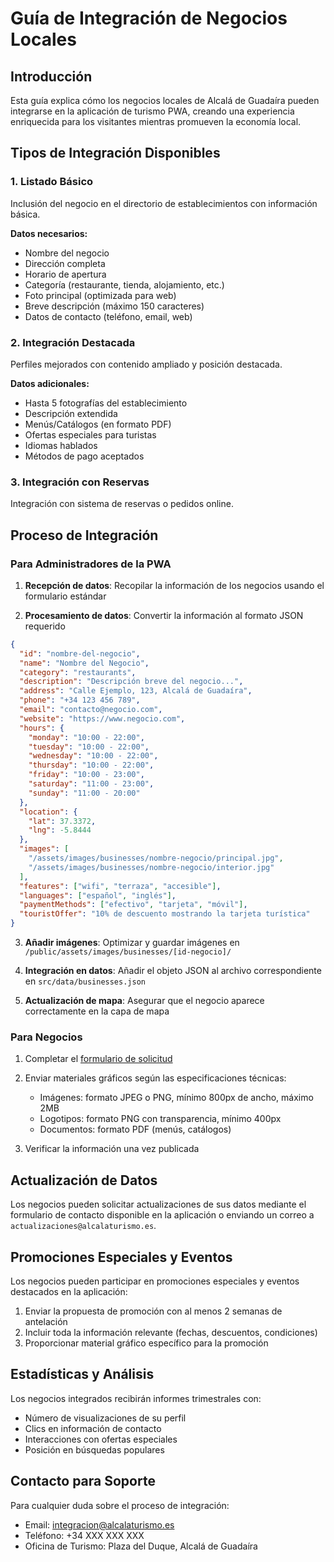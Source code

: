 # Guía de Integración de Negocios Locales

## Introducción

Esta guía explica cómo los negocios locales de Alcalá de Guadaíra pueden integrarse en la aplicación de turismo PWA, creando una experiencia enriquecida para los visitantes mientras promueven la economía local.

## Tipos de Integración Disponibles

### 1. Listado Básico

Inclusión del negocio en el directorio de establecimientos con información básica.

**Datos necesarios:**
- Nombre del negocio
- Dirección completa
- Horario de apertura
- Categoría (restaurante, tienda, alojamiento, etc.)
- Foto principal (optimizada para web)
- Breve descripción (máximo 150 caracteres)
- Datos de contacto (teléfono, email, web)

### 2. Integración Destacada

Perfiles mejorados con contenido ampliado y posición destacada.

**Datos adicionales:**
- Hasta 5 fotografías del establecimiento
- Descripción extendida
- Menús/Catálogos (en formato PDF)
- Ofertas especiales para turistas
- Idiomas hablados
- Métodos de pago aceptados

### 3. Integración con Reservas

Integración con sistema de reservas o pedidos online.

## Proceso de Integración

### Para Administradores de la PWA

1. **Recepción de datos**: Recopilar la información de los negocios usando el formulario estándar

2. **Procesamiento de datos**: Convertir la información al formato JSON requerido

```json
{
  "id": "nombre-del-negocio",
  "name": "Nombre del Negocio",
  "category": "restaurants",
  "description": "Descripción breve del negocio...",
  "address": "Calle Ejemplo, 123, Alcalá de Guadaíra",
  "phone": "+34 123 456 789",
  "email": "contacto@negocio.com",
  "website": "https://www.negocio.com",
  "hours": {
    "monday": "10:00 - 22:00",
    "tuesday": "10:00 - 22:00",
    "wednesday": "10:00 - 22:00",
    "thursday": "10:00 - 22:00",
    "friday": "10:00 - 23:00",
    "saturday": "11:00 - 23:00",
    "sunday": "11:00 - 20:00"
  },
  "location": {
    "lat": 37.3372,
    "lng": -5.8444
  },
  "images": [
    "/assets/images/businesses/nombre-negocio/principal.jpg",
    "/assets/images/businesses/nombre-negocio/interior.jpg"
  ],
  "features": ["wifi", "terraza", "accesible"],
  "languages": ["español", "inglés"],
  "paymentMethods": ["efectivo", "tarjeta", "móvil"],
  "touristOffer": "10% de descuento mostrando la tarjeta turística"
}
```

3. **Añadir imágenes**: Optimizar y guardar imágenes en `/public/assets/images/businesses/[id-negocio]/`

4. **Integración en datos**: Añadir el objeto JSON al archivo correspondiente en `src/data/businesses.json`

5. **Actualización de mapa**: Asegurar que el negocio aparece correctamente en la capa de mapa

### Para Negocios

1. Completar el [formulario de solicitud](https://forms.example.com/registro-negocio)

2. Enviar materiales gráficos según las especificaciones técnicas:
   - Imágenes: formato JPEG o PNG, mínimo 800px de ancho, máximo 2MB
   - Logotipos: formato PNG con transparencia, mínimo 400px
   - Documentos: formato PDF (menús, catálogos)

3. Verificar la información una vez publicada

## Actualización de Datos

Los negocios pueden solicitar actualizaciones de sus datos mediante el formulario de contacto disponible en la aplicación o enviando un correo a `actualizaciones@alcalaturismo.es`.

## Promociones Especiales y Eventos

Los negocios pueden participar en promociones especiales y eventos destacados en la aplicación:

1. Enviar la propuesta de promoción con al menos 2 semanas de antelación
2. Incluir toda la información relevante (fechas, descuentos, condiciones)
3. Proporcionar material gráfico específico para la promoción

## Estadísticas y Análisis

Los negocios integrados recibirán informes trimestrales con:

- Número de visualizaciones de su perfil
- Clics en información de contacto
- Interacciones con ofertas especiales
- Posición en búsquedas populares

## Contacto para Soporte

Para cualquier duda sobre el proceso de integración:

- Email: integracion@alcalaturismo.es
- Teléfono: +34 XXX XXX XXX
- Oficina de Turismo: Plaza del Duque, Alcalá de Guadaíra